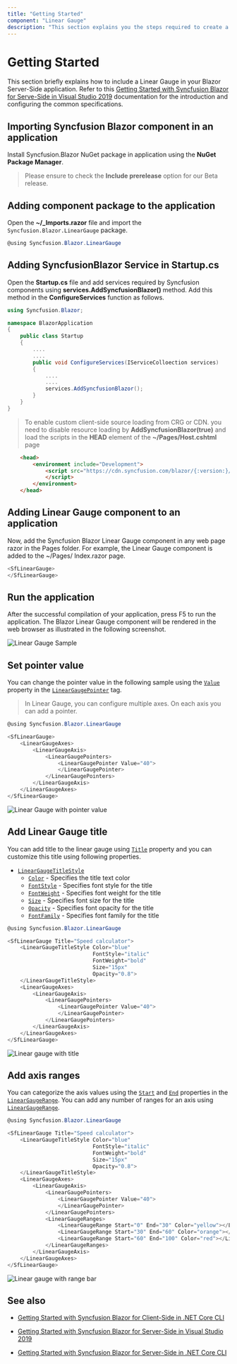 ```yaml
---
title: "Getting Started"
component: "Linear Gauge"
description: "This section explains you the steps required to create a simple Blazor Linear Gauge."
---
```


# Getting Started

This section briefly explains how to include a Linear Gauge in your Blazor Server-Side application. Refer to this [Getting Started with Syncfusion Blazor for Serve-Side in Visual Studio 2019](https://blazor.syncfusion.com/documentation/getting-started/blazor-server-side-visual-studio-2019/) documentation for the introduction and configuring the common specifications.

## Importing Syncfusion Blazor component in an application

Install Syncfusion.Blazor NuGet package in application using the **NuGet Package Manager**.

> Please ensure to check the **Include prerelease** option for our Beta release.

## Adding component package to the application

Open the **~/_Imports.razor** file and import the `Syncfusion.Blazor.LinearGauge` package.

```csharp
@using Syncfusion.Blazor.LinearGauge
```

## Adding SyncfusionBlazor Service in Startup.cs

Open the **Startup.cs** file and add services required by Syncfusion components using **services.AddSyncfusionBlazor()** method. Add this method in the **ConfigureServices** function as follows.

```csharp
using Syncfusion.Blazor;

namespace BlazorApplication
{
    public class Startup
    {
        ....
        ....
        public void ConfigureServices(IServiceColloection services)
        {
            ....
            ....
            services.AddSyncfusionBlazor();
        }
    }
}
```

> To enable custom client-side source loading from CRG or CDN. you need to disable resource loading by **AddSyncfusionBlazor(true)** and load the scripts in the **HEAD** element of the **~/Pages/Host.cshtml** page

```html
    <head>
        <environment include="Development">
            <script src="https://cdn.syncfusion.com/blazor/{:version:}/syncfusion-blazor.min.js">
            </script>
        </environment>
    </head>
```

## Adding Linear Gauge component to an application

Now, add the Syncfusion Blazor Linear Gauge component in any web page razor in the Pages folder. For example, the Linear Gauge component is added to the ~/Pages/ Index.razor page.

```csharp
<SfLinearGauge>
</SfLinearGauge>
```

## Run the application

After the successful compilation of your application,  press F5 to run the application. The Blazor Linear Gauge component will be rendered in the web browser as illustrated in the following screenshot.

![Linear Gauge Sample](images/pixel.png)

## Set pointer value

You can change the pointer value in the following sample using the [`Value`](https://help.syncfusion.com/cr/aspnetcore-blazor/Syncfusion.Blazor~Syncfusion.Blazor.LinearGauge.LinearGaugePointer~_value.html) property in the [`LinearGaugePointer`](https://help.syncfusion.com/cr/aspnetcore-blazor/Syncfusion.Blazor~Syncfusion.Blazor.LinearGauge.LinearGaugePointer_members.html) tag.

> In Linear Gauge, you can configure multiple axes. On each axis you can add a pointer.

```csharp
@using Syncfusion.Blazor.LinearGauge

<SfLinearGauge>
    <LinearGaugeAxes>
        <LinearGaugeAxis>
            <LinearGaugePointers>
                <LinearGaugePointer Value="40">
                </LinearGaugePointer>
            </LinearGaugePointers>
        </LinearGaugeAxis>
    </LinearGaugeAxes>
</SfLinearGauge>
```

![Linear Gauge with pointer value](images/getting-pointers.png)

## Add Linear Gauge title

You can add title to the linear gauge using [`Title`](https://help.syncfusion.com/cr/aspnetcore-blazor/Syncfusion.Blazor~Syncfusion.Blazor.LinearGauge.SfLinearGauge~Title.html) property and you can customize this title using following properties.

* [`LinearGaugeTitleStyle`](https://help.syncfusion.com/cr/aspnetcore-blazor/Syncfusion.Blazor~Syncfusion.Blazor.LinearGauge.LinearGaugeTitleStyle_members.html)
    * [`Color`](https://help.syncfusion.com/cr/cref_files/aspnetcore-blazor/Syncfusion.Blazor~Syncfusion.Blazor.LinearGaugeFontSettings~Color.html) - Specifies the title text color
    * [`FontStyle`](https://help.syncfusion.com/cr/cref_files/aspnetcore-blazor/Syncfusion.Blazor~Syncfusion.Blazor.LinearGaugeFontSettings~FontStyle.html) - Specifies font style for the title
    * [`FontWeight`](https://help.syncfusion.com/cr/cref_files/aspnetcore-blazor/Syncfusion.Blazor~Syncfusion.Blazor.LinearGaugeFontSettings~FontWeight.html) - Specifies font weight for the title
    * [`Size`](https://help.syncfusion.com/cr/cref_files/aspnetcore-blazor/Syncfusion.Blazor~Syncfusion.Blazor.LinearGaugeFontSettings~Size.html) - Specifies font size for the title
    * [`Opacity`](https://help.syncfusion.com/cr/cref_files/aspnetcore-blazor/Syncfusion.Blazor~Syncfusion.Blazor.LinearGaugeFontSettings~Opacity.html) - Specifies font opacity for the title
    * [`FontFamily`](https://help.syncfusion.com/cr/cref_files/aspnetcore-blazor/Syncfusion.Blazor~Syncfusion.Blazor.LinearGaugeFontSettings~FontFamily.html) - Specifies font family for the title

```csharp
@using Syncfusion.Blazor.LinearGauge

<SfLinearGauge Title="Speed calculator">
    <LinearGaugeTitleStyle Color="blue"
                           FontStyle="italic"
                           FontWeight="bold"
                           Size="15px"
                           Opacity="0.8">
    </LinearGaugeTitleStyle>
    <LinearGaugeAxes>
        <LinearGaugeAxis>
            <LinearGaugePointers>
                <LinearGaugePointer Value="40">
                </LinearGaugePointer>
            </LinearGaugePointers>
        </LinearGaugeAxis>
    </LinearGaugeAxes>
</SfLinearGauge>
```

![Linear gauge with title](images/getting-title.png)

## Add axis ranges

You can categorize the axis values using the [`Start`](https://help.syncfusion.com/cr/aspnetcore-blazor/Syncfusion.Blazor~Syncfusion.Blazor.LinearGauge.LinearGaugeRange~Start.html) and [`End`](https://help.syncfusion.com/cr/aspnetcore-blazor/Syncfusion.Blazor~Syncfusion.Blazor.LinearGauge.LinearGaugeRange~End.html) properties in the [`LinearGaugeRange`](https://help.syncfusion.com/cr/aspnetcore-blazor/Syncfusion.Blazor~Syncfusion.Blazor.LinearGauge.LinearGaugeRange_members.html). You can add any number of ranges for an axis using [`LinearGaugeRange`](https://help.syncfusion.com/cr/aspnetcore-blazor/Syncfusion.Blazor~Syncfusion.Blazor.LinearGauge.LinearGaugeRange_members.html).

```csharp
@using Syncfusion.Blazor.LinearGauge

<SfLinearGauge Title="Speed calculator">
    <LinearGaugeTitleStyle Color="blue"
                           FontStyle="italic"
                           FontWeight="bold"
                           Size="15px"
                           Opacity="0.8">
    </LinearGaugeTitleStyle>
    <LinearGaugeAxes>
        <LinearGaugeAxis>
            <LinearGaugePointers>
                <LinearGaugePointer Value="40">
                </LinearGaugePointer>
            </LinearGaugePointers>
            <LinearGaugeRanges>
                <LinearGaugeRange Start="0" End="30" Color="yellow"></LinearGaugeRange>
                <LinearGaugeRange Start="30" End="60" Color="orange"></LinearGaugeRange>
                <LinearGaugeRange Start="60" End="100" Color="red"></LinearGaugeRange>
            </LinearGaugeRanges>
        </LinearGaugeAxis>
    </LinearGaugeAxes>
</SfLinearGauge>
```

![Linear gauge with range bar](images/getting-ranges.png)

## See also

* [Getting Started with Syncfusion Blazor for Client-Side in .NET Core CLI](https://blazor.syncfusion.com/documentation/getting-started/dotnet-cli-blazor/)

* [Getting Started with Syncfusion Blazor for Server-Side in Visual Studio 2019](https://blazor.syncfusion.com/documentation/getting-started/blazor-server-side-visual-studio-2019/)

* [Getting Started with Syncfusion Blazor for Server-Side in .NET Core CLI](https://blazor.syncfusion.com/documentation/getting-started/dotnet-cli-blazor-server/)
